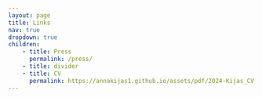 ```yaml
---
layout: page
title: Links
nav: true
dropdown: true
children:
    - title: Press
      permalink: /press/
    - title: divider
    - title: CV
      permalink: https://annakijas1.github.io/assets/pdf/2024-Kijas_CV.pdf
---
```

